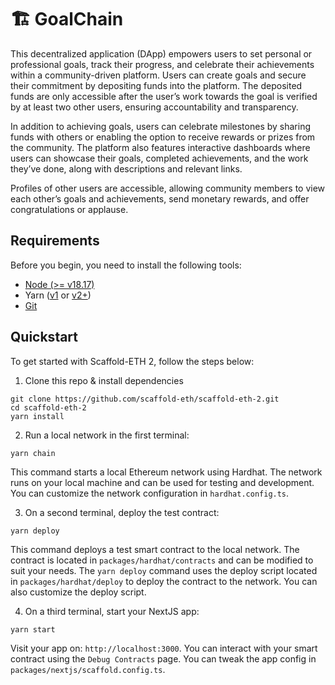 # 🏗 GoalChain

This decentralized application (DApp) empowers users to set personal or professional goals, track their progress, and celebrate their achievements within a community-driven platform. Users can create goals and secure their commitment by depositing funds into the platform. The deposited funds are only accessible after the user’s work towards the goal is verified by at least two other users, ensuring accountability and transparency.

In addition to achieving goals, users can celebrate milestones by sharing funds with others or enabling the option to receive rewards or prizes from the community. The platform also features interactive dashboards where users can showcase their goals, completed achievements, and the work they’ve done, along with descriptions and relevant links.

Profiles of other users are accessible, allowing community members to view each other’s goals and achievements, send monetary rewards, and offer congratulations or applause.

## Requirements

Before you begin, you need to install the following tools:

- [Node (>= v18.17)](https://nodejs.org/en/download/)
- Yarn ([v1](https://classic.yarnpkg.com/en/docs/install/) or [v2+](https://yarnpkg.com/getting-started/install))
- [Git](https://git-scm.com/downloads)

## Quickstart

To get started with Scaffold-ETH 2, follow the steps below:

1. Clone this repo & install dependencies

```
git clone https://github.com/scaffold-eth/scaffold-eth-2.git
cd scaffold-eth-2
yarn install
```

2. Run a local network in the first terminal:

```
yarn chain
```

This command starts a local Ethereum network using Hardhat. The network runs on your local machine and can be used for testing and development. You can customize the network configuration in `hardhat.config.ts`.

3. On a second terminal, deploy the test contract:

```
yarn deploy
```

This command deploys a test smart contract to the local network. The contract is located in `packages/hardhat/contracts` and can be modified to suit your needs. The `yarn deploy` command uses the deploy script located in `packages/hardhat/deploy` to deploy the contract to the network. You can also customize the deploy script.

4. On a third terminal, start your NextJS app:

```
yarn start
```

Visit your app on: `http://localhost:3000`. You can interact with your smart contract using the `Debug Contracts` page. You can tweak the app config in `packages/nextjs/scaffold.config.ts`.
